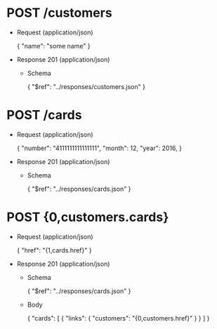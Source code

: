# POST /customers

+ Request (application/json)

    {
        "name": "some name"
    }

+ Response 201 (application/json)

    + Schema

        { "$ref": "../responses/customers.json" }


# POST /cards

+ Request (application/json)

     {
	     "number": "4111111111111111",
		 "month": 12,
		 "year": 2016,
	 }

+ Response 201 (application/json)

    + Schema

        { "$ref": "../responses/cards.json" }

# POST {0,customers.cards}

+ Request (application/json)

    {
	    "href": "{1,cards.href}"
	}

+ Response 201 (application/json)

    + Schema

        { "$ref": "../responses/cards.json" }

    + Body

        {
		    "cards": [ { "links": { "customers": "{0,customers.href}" } } ]
		}
